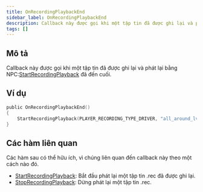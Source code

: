 ```yaml
---
title: OnRecordingPlaybackEnd
sidebar_label: OnRecordingPlaybackEnd
description: Callback này được gọi khi một tập tin đã được ghi lại và phát lại bằng StartRecordingPlayback đã đến cuối.
tags: []
---
```


## Mô tả

Callback này được gọi khi một tập tin đã được ghi lại và phát lại bằng NPC:[StartRecordingPlayback](../functions/StartRecordingPlayback) đã đến cuối.

## Ví dụ

```c
public OnRecordingPlaybackEnd()
{
    StartRecordingPlayback(PLAYER_RECORDING_TYPE_DRIVER, "all_around_lv_bus"); // Điều này sẽ bắt đầu lại tập tin đã ghi khi nó kết thúc phát lại.
}
```

## Các hàm liên quan

Các hàm sau có thể hữu ích, vì chúng liên quan đến callback này theo một cách nào đó.

- [StartRecordingPlayback](../functions/StartRecordingPlayback): Bắt đầu phát lại một tập tin .rec đã được ghi lại.
- [StopRecordingPlayback](../functions/StopRecordingPlayback): Dừng phát lại một tập tin .rec.